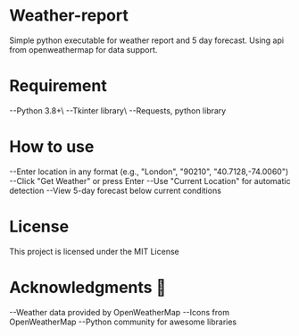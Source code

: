 # Weather-report

Simple python executable for weather report and 5 day forecast.
Using api from openweathermap for data support.

# Requirement

--Python 3.8+\\
--Tkinter library\\
--Requests, python library

# How to use

--Enter location in any format (e.g., "London", "90210", "40.7128,-74.0060")
--Click "Get Weather" or press Enter
--Use "Current Location" for automatic detection
--View 5-day forecast below current conditions

# License

This project is licensed under the MIT License

# Acknowledgments 🙏

--Weather data provided by OpenWeatherMap
--Icons from OpenWeatherMap
--Python community for awesome libraries
